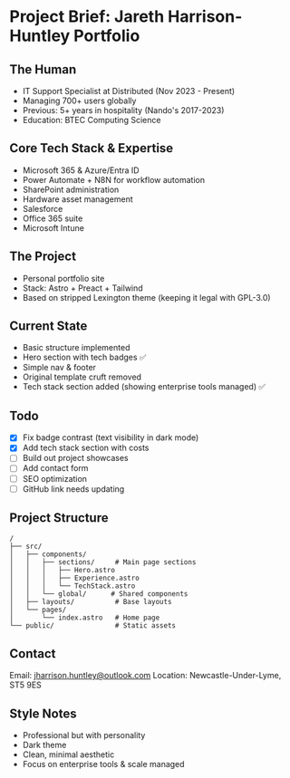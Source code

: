 # Project Brief: Jareth Harrison-Huntley Portfolio

## The Human
- IT Support Specialist at Distributed (Nov 2023 - Present)
- Managing 700+ users globally
- Previous: 5+ years in hospitality (Nando's 2017-2023)
- Education: BTEC Computing Science

## Core Tech Stack & Expertise
- Microsoft 365 & Azure/Entra ID
- Power Automate + N8N for workflow automation
- SharePoint administration
- Hardware asset management
- Salesforce
- Office 365 suite
- Microsoft Intune

## The Project
- Personal portfolio site
- Stack: Astro + Preact + Tailwind
- Based on stripped Lexington theme (keeping it legal with GPL-3.0)

## Current State
- Basic structure implemented
- Hero section with tech badges ✅
- Simple nav & footer
- Original template cruft removed
- Tech stack section added (showing enterprise tools managed) ✅

## Todo
- [x] Fix badge contrast (text visibility in dark mode)
- [x] Add tech stack section with costs
- [ ] Build out project showcases
- [ ] Add contact form
- [ ] SEO optimization
- [ ] GitHub link needs updating

## Project Structure
```
/
├── src/
│   ├── components/
│   │   ├── sections/     # Main page sections
│   │   │   ├── Hero.astro
│   │   │   ├── Experience.astro
│   │   │   └── TechStack.astro
│   │   └── global/      # Shared components
│   ├── layouts/          # Base layouts
│   └── pages/           
│       └── index.astro   # Home page
└── public/               # Static assets
```

## Contact
Email: jharrison.huntley@outlook.com
Location: Newcastle-Under-Lyme, ST5 9ES

## Style Notes
- Professional but with personality
- Dark theme
- Clean, minimal aesthetic
- Focus on enterprise tools & scale managed